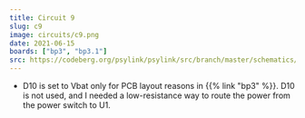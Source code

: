 ```yaml
---
title: Circuit 9
slug: c9
image: circuits/c9.png
date: 2021-06-15
boards: ["bp3", "bp3.1"]
src: https://codeberg.org/psylink/psylink/src/branch/master/schematics/circuit9.sch
---
```


- D10 is set to Vbat only for PCB layout reasons in {{% link "bp3" %}}. D10 is
  not used, and I needed a low-resistance way to route the power from the power
  switch to U1.
